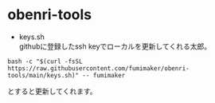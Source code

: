 # obenri-tools

- keys.sh  
githubに登録したssh keyでローカルを更新してくれる太郎。


`bash -c "$(curl -fsSL https://raw.githubusercontent.com/fumimaker/obenri-tools/main/keys.sh)" -- fumimaker`

とすると更新してくれます。
